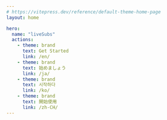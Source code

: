 ```yaml
---
# https://vitepress.dev/reference/default-theme-home-page
layout: home

hero:
  name: "liveSubs"
  actions:
    - theme: brand
      text: Get Started
      link: /en/
    - theme: brand
      text: 始めましょう
      link: /ja/
    - theme: brand
      text: 시작하다
      link: /ko/
    - theme: brand
      text: 開始使用
      link: /zh-CH/
---
```



